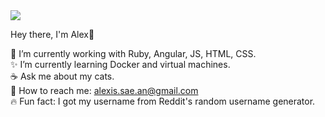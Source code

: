 <img src="https://res.cloudinary.com/dzwpbkn3u/image/upload/v1636200898/fig_caobfj.png">

Hey there, I'm Alex🦋

🍄 I’m currently working with Ruby, Angular, JS, HTML, CSS. <br>
✨ I’m currently learning Docker and virtual machines. <br>
☕️ Ask me about my cats.<br>
🌈 How to reach me: alexis.sae.an@gmail.com <br>
🔥 Fun fact: I got my username from Reddit's random username generator. <br>
